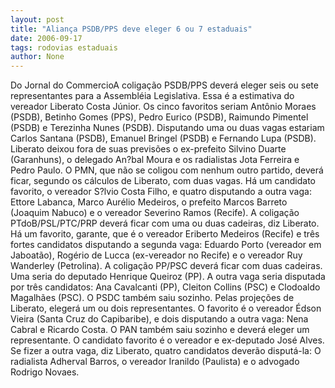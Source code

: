 ```yaml
---
layout: post
title: "Aliança PSDB/PPS deve eleger 6 ou 7 estaduais"
date: 2006-09-17
tags: rodovias estaduais
author: None
---
```

Do Jornal do CommercioA coligação PSDB/PPS deverá eleger seis ou sete representantes para a Assembléia Legislativa. Essa é a estimativa do vereador Liberato Costa Júnior. Os cinco favoritos seriam Antônio Moraes (PSDB), Betinho Gomes (PPS), Pedro Eurico (PSDB), Raimundo Pimentel (PSDB) e Terezinha Nunes (PSDB). Disputando uma ou duas vagas estariam Carlos Santana (PSDB), Emanuel Bringel (PSDB) e Fernando Lupa (PSDB). Liberato deixou fora de suas previsões o ex-prefeito Silvino Duarte (Garanhuns), o delegado An?bal Moura e os radialistas Jota Ferreira e Pedro Paulo. O PMN, que não se coligou com nenhum outro partido, deverá ficar, segundo os cálculos de Liberato, com duas vagas. Há um candidato favorito, o vereador S?lvio Costa Filho, e quatro disputando a outra vaga: Ettore Labanca, Marco Aurélio Medeiros, o prefeito Marcos Barreto (Joaquim Nabuco) e o vereador Severino Ramos (Recife). A coligação PTdoB/PSL/PTC/PRP deverá ficar com uma ou duas cadeiras, diz Liberato. Há
 um favorito, garante, que é o vereador Eriberto Medeiros (Recife) e três fortes candidatos disputando a segunda vaga: Eduardo Porto (vereador em Jaboatão), Rogério de Lucca (ex-vereador no Recife) e o vereador Ruy Wanderley (Petrolina). A coligação PP/PSC deverá ficar com duas cadeiras. Uma seria do deputado Henrique Queiroz (PP). A outra vaga seria disputada por três candidatos: Ana Cavalcanti (PP), Cleiton Collins (PSC) e Clodoaldo Magalhães (PSC). O PSDC também saiu sozinho. Pelas projeções de Liberato, elegerá um ou dois representantes. O favorito é o vereador Édson Vieira (Santa Cruz do Capibaribe), e dois disputando a outra vaga: Nena Cabral e Ricardo Costa. O PAN também saiu sozinho e deverá eleger um representante. O candidato favorito é o vereador e ex-deputado José Alves. Se fizer a outra vaga, diz Liberato, quatro candidatos deverão disputá-la: O radialista Adherval Barros, o vereador Iranildo (Paulista) e o advogado Rodrigo Novaes.  
